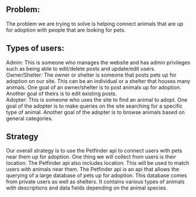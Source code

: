 
## Problem:
The problem we are trying to solve is helping connect animals that are up for adoption with people that are looking for pets.


## Types of users:
Admin: This is someone who manages the website and has admin privileges such as being able to edit/delete posts and update/edit users. 
Owner/Shelter: The owner or shelter is someone that posts pets up for adoption on our site. This can be an individual or a shelter that houses many animals. One goal of an owner/shelter is to post animals up for adoption. Another goal of theirs is to edit existing posts.  
Adopter: This is someone who uses the site to find an animal to adopt. One goal of the adopter is to make queries on the site searching for a specific type of animal. Another goal of the adopter is to browse animals based on general categories.

## Strategy
Our overall strategy is to use the Petfinder api to connect users with pets near them up for adoption. One thing we will collect from users is their location. The Petfinder api also includes location. This will be used to match users with animals near them. The Petfinder api is an api that allows the querying of a large database of pets up for adoption. This database comes from private users as well as shelters. It contains various types of animals with descriptions and data fields depending on the animal species.
